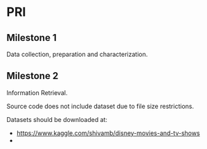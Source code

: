 # PRI

## Milestone 1

Data collection, preparation and characterization.

## Milestone 2

Information Retrieval.

Source code does not include dataset due to file size restrictions.

Datasets should be downloaded at:
 - https://www.kaggle.com/shivamb/disney-movies-and-tv-shows 
 - 